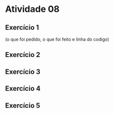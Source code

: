 # Atividade 08

## Exercício 1

(o que foi pedido, o que foi feito e linha do codigo)

## Exercício 2
## Exercício 3
## Exercício 4
## Exercício 5
